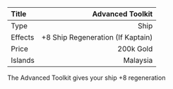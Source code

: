 |Title        | Advanced Toolkit          
|:-|-:
|Type         | Ship                    
|Effects      | +8 Ship Regeneration (If Kaptain)
|Price        | 200k Gold    
|Islands      | Malaysia             

The Advanced Toolkit gives your ship +8 regeneration 